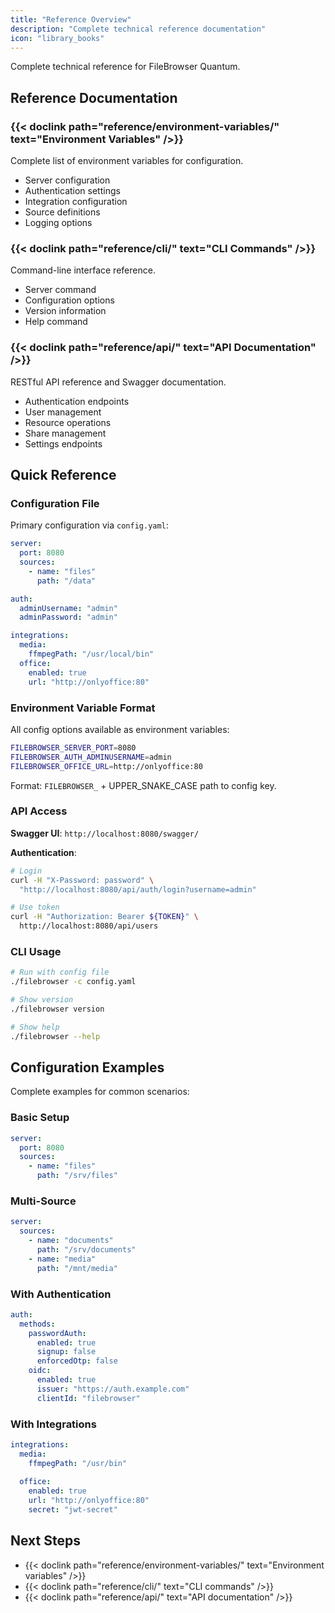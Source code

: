 ```yaml
---
title: "Reference Overview"
description: "Complete technical reference documentation"
icon: "library_books"
---
```


Complete technical reference for FileBrowser Quantum.

## Reference Documentation

### {{< doclink path="reference/environment-variables/" text="Environment Variables" />}}
Complete list of environment variables for configuration.

- Server configuration
- Authentication settings
- Integration configuration
- Source definitions
- Logging options

### {{< doclink path="reference/cli/" text="CLI Commands" />}}
Command-line interface reference.

- Server command
- Configuration options
- Version information
- Help command

### {{< doclink path="reference/api/" text="API Documentation" />}}
RESTful API reference and Swagger documentation.

- Authentication endpoints
- User management
- Resource operations
- Share management
- Settings endpoints

## Quick Reference

### Configuration File

Primary configuration via `config.yaml`:

```yaml
server:
  port: 8080
  sources:
    - name: "files"
      path: "/data"

auth:
  adminUsername: "admin"
  adminPassword: "admin"

integrations:
  media:
    ffmpegPath: "/usr/local/bin"
  office:
    enabled: true
    url: "http://onlyoffice:80"
```

### Environment Variable Format

All config options available as environment variables:

```bash
FILEBROWSER_SERVER_PORT=8080
FILEBROWSER_AUTH_ADMINUSERNAME=admin
FILEBROWSER_OFFICE_URL=http://onlyoffice:80
```

Format: `FILEBROWSER_` + UPPER_SNAKE_CASE path to config key.

### API Access

**Swagger UI**: `http://localhost:8080/swagger/`

**Authentication**:
```bash
# Login
curl -H "X-Password: password" \
  "http://localhost:8080/api/auth/login?username=admin"

# Use token
curl -H "Authorization: Bearer ${TOKEN}" \
  http://localhost:8080/api/users
```

### CLI Usage

```bash
# Run with config file
./filebrowser -c config.yaml

# Show version
./filebrowser version

# Show help
./filebrowser --help
```

## Configuration Examples

Complete examples for common scenarios:

### Basic Setup

```yaml
server:
  port: 8080
  sources:
    - name: "files"
      path: "/srv/files"
```

### Multi-Source

```yaml
server:
  sources:
    - name: "documents"
      path: "/srv/documents"
    - name: "media"
      path: "/mnt/media"
```

### With Authentication

```yaml
auth:
  methods:
    passwordAuth:
      enabled: true
      signup: false
      enforcedOtp: false
    oidc:
      enabled: true
      issuer: "https://auth.example.com"
      clientId: "filebrowser"
```

### With Integrations

```yaml
integrations:
  media:
    ffmpegPath: "/usr/bin"
  
  office:
    enabled: true
    url: "http://onlyoffice:80"
    secret: "jwt-secret"
```

## Next Steps

- {{< doclink path="reference/environment-variables/" text="Environment variables" />}}
- {{< doclink path="reference/cli/" text="CLI commands" />}}
- {{< doclink path="reference/api/" text="API documentation" />}}
